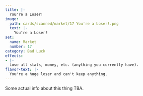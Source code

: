 ```yaml
---
title: |-
  You're a Loser!
image: 
  path: cards/scanned/market/17 You're a Loser!.png
  text: |-
    You're a Loser!
set:
  name: Market
  number: 17
category: Bad Luck
effects: 
- |-
  Lose all stats, money, etc. (anything you currently have).
flavor-text: |-
  You're a huge loser and can't keep anything.
---
```

Some actual info about this thing TBA.
